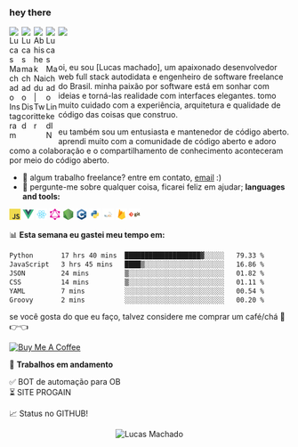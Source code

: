 ### hey there 
<a href="https://www.instagram.com/lucassevero_m/">
  <img align="left" alt="Lucas Machado Instagram" width="22px" src="https://raw.githubusercontent.com/hussainweb/hussainweb/main/icons/instagram.png" />
</a>
<a href="https://discord.gg">
  <img align="left" alt="Lucas machado Discord" width="22px" src="https://raw.githubusercontent.com/peterthehan/peterthehan/master/assets/discord.svg" />
</a>
<a href="https://twitter.com/">
  <img align="left" alt="Abhishek Naidu | Twitter" width="22px" src="https://raw.githubusercontent.com/peterthehan/peterthehan/master/assets/twitter.svg" />
</a>
<a href="https://www.linkedin.com/in/">
  <img align="left" alt="Lucas Machado LinkedIN" width="22px" src="https://raw.githubusercontent.com/peterthehan/peterthehan/master/assets/linkedin.svg" />
</a>

![](https://visitor-badge.glitch.me/badge?page_id=deymonwr.deymonwr)

<br />

oi, eu sou [Lucas machado], um apaixonado desenvolvedor web full stack autodidata e engenheiro de software freelance do Brasil. minha paixão por software está em sonhar com ideias e torná-las realidade com interfaces elegantes. tomo muito cuidado com a experiência, arquitetura e qualidade de código das coisas que construo.

eu também sou um entusiasta e mantenedor de código aberto. aprendi muito com a comunidade de código aberto e adoro como a colaboração e o compartilhamento de conhecimento aconteceram por meio do código aberto.



  
- 💼 algum trabalho freelance? entre em contato, [email](mailto:deymonmachado@gmail.com) :)
- 💬 pergunte-me sobre qualquer coisa, ficarei feliz em ajudar;
**languages and tools:**  

<code><img height="20" src="https://raw.githubusercontent.com/github/explore/80688e429a7d4ef2fca1e82350fe8e3517d3494d/topics/javascript/javascript.png"></code>
<code><img height="20" src="https://raw.githubusercontent.com/github/explore/80688e429a7d4ef2fca1e82350fe8e3517d3494d/topics/vue/vue.png"></code>
<code><img height="20" src="https://raw.githubusercontent.com/github/explore/80688e429a7d4ef2fca1e82350fe8e3517d3494d/topics/react/react.png"></code>
<code><img height="20" src="https://raw.githubusercontent.com/github/explore/5c058a388828bb5fde0bcafd4bc867b5bb3f26f3/topics/graphql/graphql.png"></code>
<code><img height="20" src="https://raw.githubusercontent.com/github/explore/80688e429a7d4ef2fca1e82350fe8e3517d3494d/topics/nodejs/nodejs.png"></code>
<code><img height="20" src="https://raw.githubusercontent.com/github/explore/80688e429a7d4ef2fca1e82350fe8e3517d3494d/topics/cpp/cpp.png"></code>
<code><img height="20" src="https://raw.githubusercontent.com/github/explore/80688e429a7d4ef2fca1e82350fe8e3517d3494d/topics/python/python.png"></code>
<code><img height="20" src="https://raw.githubusercontent.com/github/explore/80688e429a7d4ef2fca1e82350fe8e3517d3494d/topics/mysql/mysql.png"></code>
<code><img height="20" src="https://raw.githubusercontent.com/github/explore/80688e429a7d4ef2fca1e82350fe8e3517d3494d/topics/firebase/firebase.png"></code>
<code><img height="20" src="https://raw.githubusercontent.com/github/explore/80688e429a7d4ef2fca1e82350fe8e3517d3494d/topics/git/git.png"></code>

📊 **Esta semana eu gastei meu tempo em:**
<!--START_SECTION:waka-->

```text
Python       17 hrs 40 mins  ███████████████████▓░░░░░   79.33 %
JavaScript   3 hrs 45 mins   ████▒░░░░░░░░░░░░░░░░░░░░   16.86 %
JSON         24 mins         ▒░░░░░░░░░░░░░░░░░░░░░░░░   01.82 %
CSS          14 mins         ▒░░░░░░░░░░░░░░░░░░░░░░░░   01.11 %
YAML         7 mins          ░░░░░░░░░░░░░░░░░░░░░░░░░   00.54 %
Groovy       2 mins          ░░░░░░░░░░░░░░░░░░░░░░░░░   00.20 %
```

<!--END_SECTION:waka-->

se você gosta do que eu faço, talvez considere me comprar um café/chá 🥺👉👈

<a href="https://www.buymeacoffee.com/deymonedit" target="_blank"><img src="https://cdn.buymeacoffee.com/buttons/v2/default-red.png" alt="Buy Me A Coffee" width="150" ></a>

🚧 **Trabalhos em andamento**
<!-- TODO-IST:START -->           
✅  BOT de automação para OB        
⏳  SITE PROGAIN
<!-- TODO-IST:END -->


📈 Status no GITHUB!

<p align="center"> <img src="https://github-readme-stats.vercel.app/api?username=deymonwr&show_icons=true&theme=gotham" alt="Lucas Machado" />




